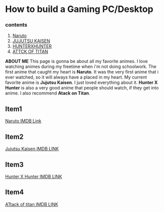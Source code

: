 # How to build a Gaming PC/Desktop


### contents
1. [Naruto](#item1)
2. [JUJUTSU KAISEN](#item2)
3. [HUNTERXHUNTER](#item3)
4. [ATTCK OF TITAN](#item4)


**ABOUT ME** This page is gonna be about all my favorite animes. I love watching animes during my freetime when i'm not doing schoolwork. The first anime that caught my heart is 
**Naruto**. It was the very first anime that i ever watched, so it will always have a placed in my heart. My current favorite anime is **Jujutsu Kaisen**. I just loved everything about it. **Hunter X Hunter** is also a very good anime that people should watch, if they get into anime. I also recommend **Atack on Titan**.

## Item1

[Naruto IMDB Link](https://www.imdb.com/title/tt0409591/)

## Item2

[Jujutsu Kaisen IMDB LINK](https://www.imdb.com/title/tt12343534/)

## Item3

[Hunter X Hunter IMDB LINK](https://www.imdb.com/title/tt2098220/)

## Item4

[ATtack of titan IMDB LINK](https://www.imdb.com/title/tt2560140/)
